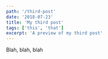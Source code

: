 ```yaml
---
path: '/third-post'
date: '2018-07-23'
title: 'My third post'
tags: ['this', 'that']
excerpt: 'A preview of my third post'
---
```


Blah, blah, blah
